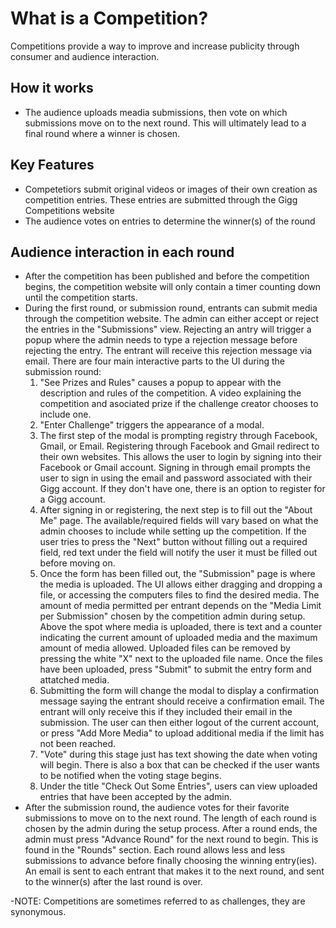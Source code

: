 # What is a Competition?

Competitions provide a way to improve and increase publicity through consumer and audience interaction.


## How it works
- The audience uploads meadia submissions, then vote on which submissions move on to the next round.  This will ultimately lead to a final round where a winner is chosen.


## Key Features
- Competetiors submit original videos or images of their own creation as competition entries.  These entries are submitted through the Gigg Competitions website
- The audience votes on entries to determine the winner(s) of the round


## Audience interaction in each round
- After the competition has been published and before the competition begins, the competition website will only contain a timer counting down until the competition starts.
- During the first round, or submission round, entrants can submit media through the competition website.  The admin can either accept or reject the entries in the "Submissions" view.  Rejecting an antry will trigger a popup where the admin needs to type a rejection message before rejecting the entry.  The entrant will receive this rejection message via email. There are four main interactive parts to the UI during the submission round:
  1. "See Prizes and Rules" causes a popup to appear with the description and rules of the competition. A video explaining the competition and asociated prize if the challenge creator chooses to include one.
  2. "Enter Challenge" triggers the appearance of a modal.
    1. The first step of the modal is prompting registry through Facebook, Gmail, or Email.  Registering through Facebook and Gmail redirect to their own websites.  This allows the user to login by signing into their Facebook or Gmail account.  Signing in through email prompts the user to sign in using the email and password associated with their Gigg account.  If they don't have one, there is an option to register for a Gigg account.
    2. After signing in or registering, the next step is to fill out the "About Me" page.  The available/required fields will vary based on what the admin chooses to include while setting up the competition. If the user tries to press the "Next" button without filling out a required field, red text under the field will notify the user it must be filled out before moving on.
    3. Once the form has been filled out, the "Submission" page is where the media is uploaded. The UI allows either dragging and dropping a file, or accessing the computers files to find the desired media.  The amount of media permitted per entrant depends on the "Media Limit per Submission" chosen by the competition admin during setup.  Above the spot where media is uploaded, there is text and a counter indicating the current amount of uploaded media and the maximum amount of media allowed.  Uploaded files can be removed by pressing the white "X" next to the uploaded file name. Once the files have been uploaded, press "Submit" to submit the entry form and attatched media.
    4. Submitting the form will change the modal to display a confirmation message saying the entrant should receive a confirmation email.  The entrant will only receive this if they included their email in the submission.  The user can then either logout of the current account, or press "Add More Media" to upload additional media if the limit has not been reached.
  3. "Vote" during this stage just has text showing the date when voting will begin.  There is also a box that can be checked if the user wants to be notified when the voting stage begins.
  4. Under the title "Check Out Some Entries", users can view uploaded entries that have been accepted by the admin.
- After the submission round, the audience votes for their favorite submissions to move on to the next round.  The length of each round is chosen by the admin during the setup process.  After a round ends, the admin must press "Advance Round" for the next round to begin. This is found in the "Rounds" section. Each round allows less and less submissions to advance before finally choosing the winning entry(ies).  An email is sent to each entrant that makes it to the next round, and sent to the winner(s) after the last round is over.

-NOTE: Competitions are sometimes referred to as challenges, they are synonymous.
